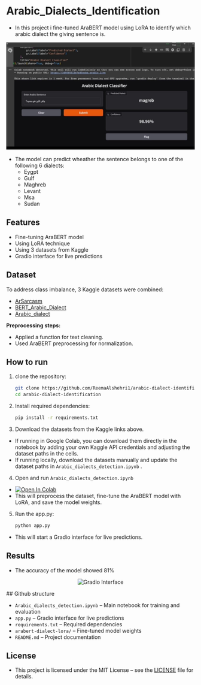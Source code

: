 # Arabic_Dialects_Identification

- In this project i fine-tuned AraBERT model using LoRA to identify which arabic dialect the giving sentence is.
 <p align="center">
  <img src="images/interface.png" alt="Gradio Interface" width="600">
</p>

- The model can predict wheather the sentence belongs to one of the following 6 dialects:
  - Eygpt
  - Gulf
  - Maghreb
  - Levant
  - Msa
  - Sudan

## Features
- Fine-tuning AraBERT  model
- Using LoRA technique
- Using 3 datasets from Kaggle
- Gradio interface for live predictions

  
## Dataset
To address class imbalance, 3 Kaggle datasets were combined:
- [ArSarcasm](https://www.kaggle.com/datasets/hosammohammed/arabic-dataset)
- [BERT_Arabic_Dialect](https://www.kaggle.com/datasets/hanahelaly/bert-arabic-dialect)
- [Arabic_dialect](https://www.kaggle.com/datasets/waelshaher/arabic-dialect)

**Preprocessing steps:**
- Applied a function for text cleaning.
- Used AraBERT preprocessing for normalization.


## How to run
1. clone the repository:
   ```bash
   git clone https://github.com/ReemaAlshehri1/arabic-dialect-identification.git
   cd arabic-dialect-identification
2. Install required dependencies:
   ```bash
   pip install -r requirements.txt
3. Download the datasets from the Kaggle links above.
 - If running in Google Colab, you can download them directly in the notebook by adding your own Kaggle API credentials and adjusting the dataset paths in the cells.  
 - If running locally, download the datasets manually and update the dataset paths in `Arabic_dialects_detection.ipynb` .
4. Open and run `Arabic_dialects_detection.ipynb`  
 - [![Open In Colab](https://colab.research.google.com/assets/colab-badge.svg)](https://colab.research.google.com/github/ReemaAlshehri1/Arabic_Dialects_Identification/blob/main/Arabic_dialects_detection.ipynb)
 - This will preprocess the dataset, fine-tune the AraBERT model with LoRA, and save the model weights.
5. Run the app.py:
   ```bash
   python app.py
 - This will start a Gradio interface for live predictions.
   
## Results
- The accuracy of the model showed 81%
<p align="center">
  <img src="images/Accuracy.png" alt="Gradio Interface" width="600">
</p>
## Github structure

- `Arabic_dialects_detection.ipynb` – Main notebook for training and evaluation
- `app.py` – Gradio interface for live predictions
- `requirements.txt` – Required dependencies
- `arabert-dialect-lora/` – Fine-tuned model weights 
- `README.md` – Project documentation

## License

- This project is licensed under the MIT License – see the [LICENSE](LICENSE) file for details.

